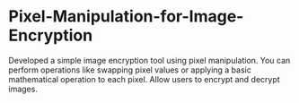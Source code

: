 # Pixel-Manipulation-for-Image-Encryption
Developed a simple image encryption tool using pixel manipulation. You can perform operations like swapping pixel values or applying a basic mathematical operation to each pixel. Allow users to encrypt and decrypt images.
